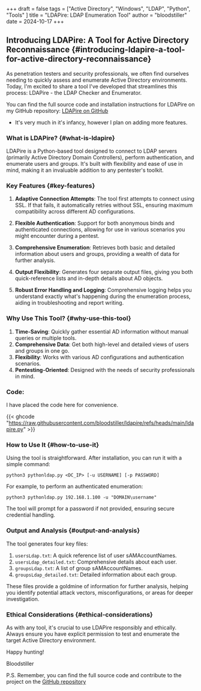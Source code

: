 +++
draft = false
tags = ["Active Directory", "Windows", "LDAP", "Python", "Tools" ]
title = "LDAPire: LDAP Enumeration Tool"
author = "bloodstiller"
date = 2024-10-17
+++

## Introducing LDAPire: A Tool for Active Directory Reconnaissance {#introducing-ldapire-a-tool-for-active-directory-reconnaissance}

As penetration testers and security professionals, we often find ourselves needing to quickly assess and enumerate Active Directory environments. Today, I'm excited to share a tool I've developed that streamlines this process: LDAPire - the LDAP Checker and Enumerator.

You can find the full source code and installation instructions for LDAPire on my GitHub repository: [LDAPire on GitHub](https://github.com/bloodstiller/ldapire)

-   It's very much in it's infancy, however I plan on adding more features.


### What is LDAPire? {#what-is-ldapire}

LDAPire is a Python-based tool designed to connect to LDAP servers (primarily Active Directory Domain Controllers), perform authentication, and enumerate users and groups. It's built with flexibility and ease of use in mind, making it an invaluable addition to any pentester's toolkit.


### Key Features {#key-features}

1.  **Adaptive Connection Attempts**: The tool first attempts to connect using SSL. If that fails, it automatically retries without SSL, ensuring maximum compatibility across different AD configurations.

2.  **Flexible Authentication**: Support for both anonymous binds and authenticated connections, allowing for use in various scenarios you might encounter during a pentest.

3.  **Comprehensive Enumeration**: Retrieves both basic and detailed information about users and groups, providing a wealth of data for further analysis.

4.  **Output Flexibility**: Generates four separate output files, giving you both quick-reference lists and in-depth details about AD objects.

5.  **Robust Error Handling and Logging**: Comprehensive logging helps you understand exactly what's happening during the enumeration process, aiding in troubleshooting and report writing.


### Why Use This Tool? {#why-use-this-tool}

1.  **Time-Saving**: Quickly gather essential AD information without manual queries or multiple tools.
2.  **Comprehensive Data**: Get both high-level and detailed views of users and groups in one go.
3.  **Flexibility**: Works with various AD configurations and authentication scenarios.
4.  **Pentesting-Oriented**: Designed with the needs of security professionals in mind.

### Code: 
I have placed the code here for convenience. 

{{< ghcode "https://raw.githubusercontent.com/bloodstiller/ldapire/refs/heads/main/ldapire.py" >}}

### How to Use It {#how-to-use-it}

Using the tool is straightforward. After installation, you can run it with a simple command:

```nil
python3 pythonldap.py <DC_IP> [-u USERNAME] [-p PASSWORD]
```

For example, to perform an authenticated enumeration:

```nil
python3 pythonldap.py 192.168.1.100 -u "DOMAIN\username"
```

The tool will prompt for a password if not provided, ensuring secure credential handling.


### Output and Analysis {#output-and-analysis}

The tool generates four key files:

1.  `usersLdap.txt`: A quick reference list of user sAMAccountNames.
2.  `usersLdap_detailed.txt`: Comprehensive details about each user.
3.  `groupsLdap.txt`: A list of group sAMAccountNames.
4.  `groupsLdap_detailed.txt`: Detailed information about each group.

These files provide a goldmine of information for further analysis, helping you identify potential attack vectors, misconfigurations, or areas for deeper investigation.

### Ethical Considerations {#ethical-considerations}

As with any tool, it's crucial to use LDAPire responsibly and ethically. Always ensure you have explicit permission to test and enumerate the target Active Directory environment.

Happy hunting!

Bloodstiller

P.S. Remember, you can find the full source code and contribute to the project on the [GitHub repository](https://github.com/bloodstiller/ldapire)
